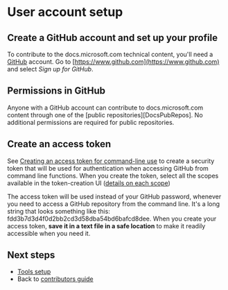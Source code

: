 # User account setup

## Create a GitHub account and set up your profile

To contribute to the docs.microsoft.com technical content, you'll need a [GitHub](https://www.github.com) account. Go to [https://www.github.com](https://www.github.com) and select *Sign up for GitHub*.

## Permissions in GitHub

Anyone with a GitHub account can contribute to docs.microsoft.com content through one of the [public repositories][DocsPubRepos]. No additional permissions are required for public repositories.

## Create an access token

See [Creating an access token for command-line use](https://help.github.com/articles/creating-an-access-token-for-command-line-use/) to create a security token that will be used for authentication when accessing GitHub from command line functions. When you create the token, select all the scopes available in the token-creation UI ([details on each scope](https://developer.github.com/v3/oauth/#scopes))

The access token will be used instead of your GitHub password, whenever you need to access a GitHub repository from the command line. It's a long string that looks something like this:  fdd3b7d3d4f0d2bb2cd3d58dba54bd6bafcd8dee. When you create your access token, **save it in a text file in a safe location** to make it readily accessible when you need it.

## Next steps
- [Tools setup](./tools-setup.md) 
- Back to [contributors guide](./readme.md)
